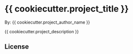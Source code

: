# {{  cookiecutter.project_title  }}

By: {{  cookiecutter.project_author_name  }}

{{  cookiecutter.project_description  }}

## License

